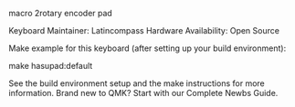 macro 2rotary encoder pad

Keyboard Maintainer: Latincompass
Hardware Availability: Open Source

Make example for this keyboard (after setting up your build environment):

make hasupad:default

See the build environment setup and the make instructions for more information. Brand new to QMK? Start with our Complete Newbs Guide.
